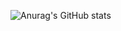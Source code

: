 ![Anurag's GitHub stats](https://github-readme-stats.vercel.app/api?username=aniebietafia&show_icons=true&theme=radical)
